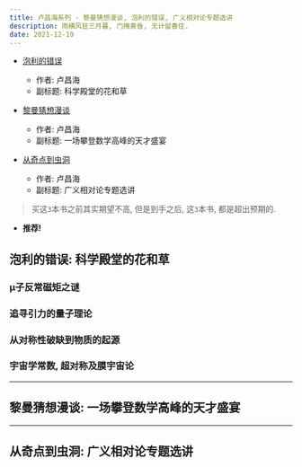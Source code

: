 ```yaml
---
title: 卢昌海系列 - 黎曼猜想漫谈, 泡利的错误, 广义相对论专题选讲
description: 雨横风狂三月暮, 门掩黄昏, 无计留春住.
date: 2021-12-19
---
```


* [泡利的错误](https://book.douban.com/subject/30333795/)
  - 作者: 卢昌海
  - 副标题: 科学殿堂的花和草

* [黎曼猜想漫谈](https://book.douban.com/subject/26849607/)
  - 作者: 卢昌海
  - 副标题: 一场攀登数学高峰的天才盛宴

* [从奇点到虫洞](https://book.douban.com/subject/25775689/)
  - 作者: 卢昌海
  - 副标题: 广义相对论专题选讲

> 买这`3`本书之前其实期望不高, 但是到手之后, 这`3`本书, 都是超出预期的.

* **推荐!**

## 泡利的错误: 科学殿堂的花和草

### μ子反常磁矩之谜

### 追寻引力的量子理论

### 从对称性破缺到物质的起源

### 宇宙学常数, 超对称及膜宇宙论

------------------

## 黎曼猜想漫谈: 一场攀登数学高峰的天才盛宴

------------------

## 从奇点到虫洞: 广义相对论专题选讲
